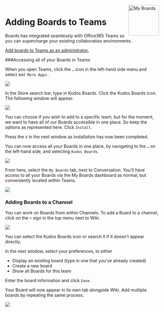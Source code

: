 <img style="float: right" src="/assets/images/boards-logo.jpg" height="100" alt="My Boards" />

# Adding Boards to Teams

Boards has integrated seamlessly with Office365 Teams so you can supercharge your existing collaboration environments.

 [Add boards to Teams as an administrator.](/boards/msgraph/teams/)

###Accessing all of your Boards in Teams

When you open Teams, click the `…` icon in the left-hand side menu and select `Add More Apps.`

![](\assets\boards\boards_to_teams1.png)

In the Store search bar, type in Kudos Boards. Click the Kudos Boards icon. The following window will appear:

![](\assets\boards\boards_to_teams2.png)

You can choose if you wish to add to a specific team, but for the moment, we want to have all of our Boards accessible in one place. So keep the options as represented here. Click `Install`.  

Press the `X` in the next window as installation has now been completed.

You can now access all your Boards in one place, by navigating to the `…` on the left-hand side, and selecting `Kudos Boards`.

![](\assets\boards\boards_to_teams3.png)

From here, select the `My Boards` tab, next to Conversation. You’ll have access to all your Boards via the My Boards dashboard as normal, but conveniently located within Teams.  

![](\assets\boards\boards_to_teams4.png)

### Adding Boards to a Channel

You can work on Boards from within Channels. To add a Board to a channel, click on the `+` sign in the top menu next to Wiki.

 ![](\assets\boards\boards_to_teams5.png)

 You can select the Kudos Boards icon or search it if it doesn’t appear directly.

 In the next window, select your preferences, to either

* Display an existing board (type in one that you’ve already created)
* Create a new board
* Show all Boards for this team

Enter the board information and click `Save`.

Your Board will now appear in its own tab alongside Wiki. Add multiple boards by repeating the same process.

![](\assets\boards\boards_to_teams6.png)
